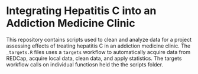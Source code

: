 # Integrating Hepatitis C into an Addiction Medicine Clinic
This repository contains scripts used to clean and analyze data for a project assessing effects of treating hepatitis C in an addiction medicine clinic. The `_targets.R` files uses a `targets` workflow to automatically acquire data from REDCap, acquire local data, clean data, and apply statistics. The targets workflow calls on individual functiosn held the the scripts folder.  
